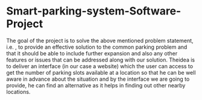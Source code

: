 # Smart-parking-system-Software-Project
The goal of the project is to solve the above mentioned problem statement, i.e. , to provide an effective
solution to the common parking problem and that it should be able to include further expansion and also
any other features or issues that can be addressed along with our solution.
Theidea is to deliver an interface (in our case a website) which the user can access to get the number of
parking slots available at a location so that he can be well aware in advance about the situation and by the
interface we are going to provide, he can find an alternative as it helps in finding out other nearby
locations.
